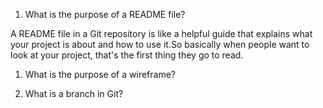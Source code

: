 1. What is the purpose of a README file?

A README file in a Git repository is like a helpful guide that explains what your project is about and how to use it.So basically when people want to look at your project, that's the first thing they go to read.

1. What is the purpose of a wireframe?


1. What is a branch in Git?

